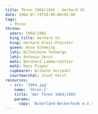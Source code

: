 ```yaml
---
title: Thron 1964/1965 - Gerhard VI.
date: 1964-07-19T20:00:00+01:00
tags:
  - Thron
throne:
  years: 1964/1965
  king_title: Gerhard VI.
  king: Gerhard Gleis-Preister
  queen: Anna Schmeing
  loh1: Wilhelmine Tenberge
  loh2: Antonia Verst
  moh1: Bernhard Lammerskötter
  moh2: Hans Pieper
  cupbearer: Wilhelm Verspohl
  courtmarshal: Josef Verst
resources:
  - src: '1964.jpg'
    name: 'thron-1'
    title: 'Der Thron 1964/1965'
    params:
      copy: 'Buterland-Beckerhook e.V.'
---
```

